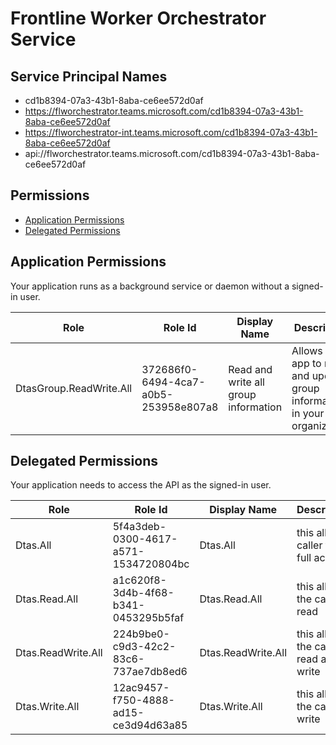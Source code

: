 # Frontline Worker Orchestrator Service
## Service Principal Names
- cd1b8394-07a3-43b1-8aba-ce6ee572d0af
- https://flworchestrator.teams.microsoft.com/cd1b8394-07a3-43b1-8aba-ce6ee572d0af
- https://flworchestrator-int.teams.microsoft.com/cd1b8394-07a3-43b1-8aba-ce6ee572d0af
- api://flworchestrator.teams.microsoft.com/cd1b8394-07a3-43b1-8aba-ce6ee572d0af

 ## Permissions
- [Application Permissions](#application-permissions)
- [Delegated Permissions](#delegated-permissions)

## Application Permissions
Your application runs as a background service or daemon without a signed-in user.

| Role | Role Id | Display Name | Description |
|---|---|---|---|
| DtasGroup.ReadWrite.All | 372686f0-6494-4ca7-a0b5-253958e807a8 | Read and write all group information | Allows the app to read and update group information in your organization. |

## Delegated Permissions
Your application needs to access the API as the signed-in user. 

| Role | Role Id | Display Name | Description |
|---|---|---|---|
| Dtas.All | 5f4a3deb-0300-4617-a571-1534720804bc | Dtas.All | this allows caller for full access |
| Dtas.Read.All | a1c620f8-3d4b-4f68-b341-0453295b5faf | Dtas.Read.All | this allows the caller to read |
| Dtas.ReadWrite.All | 224b9be0-c9d3-42c2-83c6-737ae7db8ed6 | Dtas.ReadWrite.All | this allows the caller to read and write |
| Dtas.Write.All | 12ac9457-f750-4888-ad15-ce3d94d63a85 | Dtas.Write.All | this allows the caller to write |

